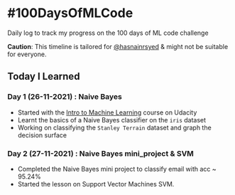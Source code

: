 # #100DaysOfMLCode

Daily log to track my progress on the 100 days of ML code challenge

**Caution**: This timeline is tailored for [@hasnainrsyed](https://github.com/hasnainrsyed) & might not be suitable for everyone.

## Today I Learned

### Day 1 (26-11-2021) : Naive Bayes
- Started with the [Intro to Machine Learning](https://www.udacity.com/course/intro-to-machine-learning--ud120)  course on Udacity
- Learnt the basics of a Naive Bayes classifier on the `iris` dataset
- Working on classifying the `Stanley Terrain` dataset and graph the decision surface

### Day 2 (27-11-2021) : Naive Bayes mini_project & SVM
- Completed the Naive Bayes mini project to classify email with acc ~ 95.24%
- Started the lesson on Support Vector Machines SVM.
